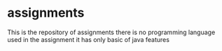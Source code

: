 # assignments
This is the repository of assignments
there is no programming language used in the assignment 
it has only basic of java features
